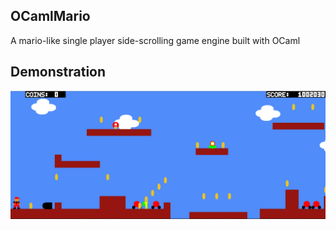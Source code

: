 ## OCamlMario
A mario-like single player side-scrolling game engine built with OCaml

## Demonstration
![Gameplay](./assets/in-play.png)
